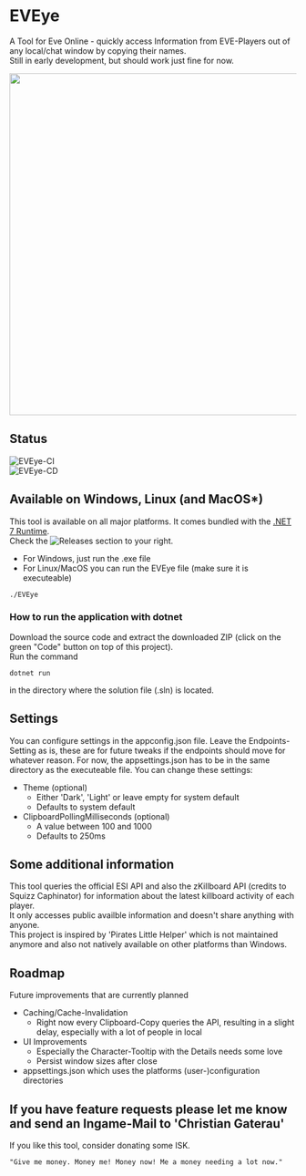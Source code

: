 # EVEye
A Tool for Eve Online - quickly access Information from EVE-Players out of any local/chat window by copying their names.<br />
Still in early development, but should work just fine for now.

<img src="https://user-images.githubusercontent.com/42657063/232129804-52655df1-b49a-4597-becc-f13a431e6784.png" width=600px />

## Status
![EVEye-CI](https://github.com/erythana/EVEye/actions/workflows/EVEye-CI.yml/badge.svg)<br />
![EVEye-CD](https://github.com/erythana/EVEye/actions/workflows/EVEye-CD.yml/badge.svg)

## Available on Windows, Linux (and MacOS*)
This tool is available on all major platforms.
It comes bundled with the [.NET 7 Runtime](https://dotnet.microsoft.com/en-us/download/dotnet/7.0).<br />
Check the ![Releases](https://github.com/erythana/EVEye/releases) section to your right. <br />
* For Windows, just run the .exe file<br />
* For Linux/MacOS you can run the EVEye file (make sure it is executeable)
```
./EVEye
```


### How to run the application with dotnet
Download the source code and extract the downloaded ZIP (click on the green "Code" button on top of this project).<br />
Run the command<br />
```
dotnet run
```
in the directory where the solution file (.sln) is located.

## Settings
You can configure settings in the appconfig.json file. Leave the Endpoints-Setting as is, these are for future tweaks if the endpoints should move for whatever reason. For now, the appsettings.json has to be in the same directory as the executeable file.
You can change these settings:
* Theme (optional)
  * Either 'Dark', 'Light' or leave empty for system default
  * Defaults to system default
* ClipboardPollingMilliseconds (optional)
  * A value between 100 and 1000
  * Defaults to 250ms


## Some additional information
This tool queries the official ESI API and also the zKillboard API (credits to Squizz Caphinator) for information about the latest killboard activity of each player.<br />
It only accesses public availble information and doesn't share anything with anyone.<br />
This project is inspired by 'Pirates Little Helper' which is not maintained anymore and also not natively available on other platforms than Windows.

## Roadmap
Future improvements that are currently planned
* Caching/Cache-Invalidation
  * Right now every Clipboard-Copy queries the API, resulting in a slight delay, especially with a lot of people in local
* UI Improvements
  * Especially the Character-Tooltip with the Details needs some love
  * Persist window sizes after close
* appsettings.json which uses the platforms (user-)configuration directories

## If you have feature requests please let me know and send an Ingame-Mail to 'Christian Gaterau'
If you like this tool, consider donating some ISK.<br />

`
"Give me money. Money me! Money now! Me a money needing a lot now."
`
